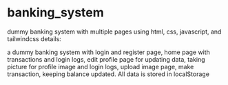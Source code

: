 # banking_system
dummy banking system with multiple pages using html, css, javascript, and tailwindcss
details:

a dummy banking system with login and register page, home page with transactions and login logs, edit profile page for updating data, taking picture for profile image and login logs, upload image page, make transaction, keeping balance updated. All data is stored in localStorage 
